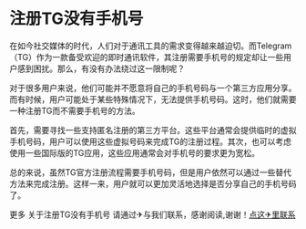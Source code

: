 # 注册TG没有手机号

在如今社交媒体的时代，人们对于通讯工具的需求变得越来越迫切。而Telegram（TG）作为一款备受欢迎的即时通讯软件，其注册需要手机号的规定却让一些用户感到困扰。那么，有没有办法绕过这一限制呢？

对于很多用户来说，他们可能并不愿意将自己的手机号码与一个第三方应用分享。而有时候，用户可能处于某些特殊情况下，无法提供手机号码。这时，他们就需要一种注册TG而不需要手机号的方法。

首先，需要寻找一些支持匿名注册的第三方平台。这些平台通常会提供临时的虚拟手机号码，用户可以使用这些虚拟号码来完成TG的注册过程。其次，也可以考虑使用一些国际版的TG应用，这些应用通常会对手机号的要求更为宽松。

总的来说，虽然TG官方注册流程需要手机号码，但是用户依然可以通过一些替代方法来完成注册。这样一来，用户就可以更加灵活地选择是否分享自己的手机号码了。

更多 关于注册TG没有手机号 请通过✈与我们联系，感谢阅读,谢谢！[点这✈里联系](https://a.k02.cc)